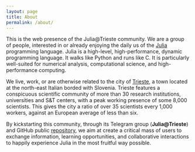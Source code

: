 ```yaml
---
layout: page
title: About
permalink: /about/
---
```


This is the web presence of the Julia@Trieste community. We are a group of people, interested in or 
already enjoying the daily us of the [Julia](https://julialang.org) programming language.
Julia is a high-level, high-performance, dynamic programming language. It walks like Python and runs like C. It is particularly well-suited for numerical analysis, computational science, and high-performance computing.

We live, work, or are otherwise related to the city of [Trieste](https://en.wikipedia.org/wiki/Trieste), a town located at the north-east Italian borded with Slovenia. Trieste features a conspicuous scientific community of more than 30 research institutions, universities and S&T centers, with a peak working presence of some 8,000 scientists. This gives the city a ratio of over 35 scientists every 1,000 workers, against an European average of less than six.

By kickstarting this community, through its Telegram group (**Julia@Trieste**) and GitHub public [repository](https://github.com/julia-trieste), we aim at create a critical mass of users to exchange information, learning opportunities, and collaborative interactions to happily experience Julia in the
most fruitful way possible.

